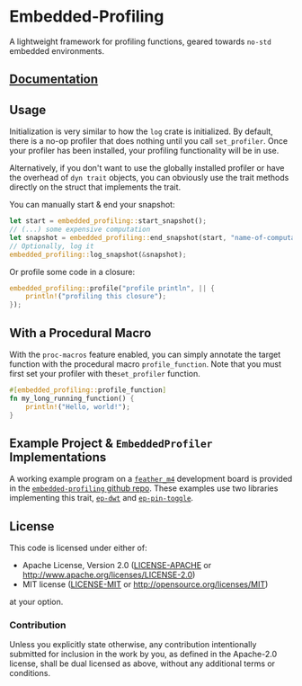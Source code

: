 # Embedded-Profiling

A lightweight framework for profiling functions, geared towards
`no-std` embedded environments.

## [Documentation](https://docs.rs/embedded-profiling/)

## Usage

Initialization is very similar
to how the `log` crate is initialized. By default, there is a
no-op profiler that does nothing until you call `set_profiler`.
Once your profiler has been installed, your profiling
functionality will be in use.

Alternatively, if you don't want to use the globally installed profiler
or have the overhead of `dyn trait` objects, you can obviously use the
trait methods directly on the struct that implements the trait.

You can manually start & end your snapshot:
```rust
let start = embedded_profiling::start_snapshot();
// (...) some expensive computation
let snapshot = embedded_profiling::end_snapshot(start, "name-of-computation");
// Optionally, log it
embedded_profiling::log_snapshot(&snapshot);
```

Or profile some code in a closure:
```rust
embedded_profiling::profile("profile println", || {
    println!("profiling this closure");
});
```

## With a Procedural Macro

With the `proc-macros` feature enabled, you can simply annotate
the target function with the procedural macro `profile_function`.
Note that you must first set your profiler with the`set_profiler`
function.
```rust
#[embedded_profiling::profile_function]
fn my_long_running_function() {
    println!("Hello, world!");
}
```

## Example Project & `EmbeddedProfiler` Implementations

A working example program on a [`feather_m4`] development board is provided
in the [`embedded-profiling` github repo](https://github.com/TDHolmes/embedded-profiling).
These examples use two libraries implementing this trait, [`ep-dwt`] and [`ep-pin-toggle`].

## License

This code is licensed under either of:

- Apache License, Version 2.0 ([LICENSE-APACHE](../LICENSE-APACHE) or
  http://www.apache.org/licenses/LICENSE-2.0)
- MIT license ([LICENSE-MIT](../LICENSE-MIT) or http://opensource.org/licenses/MIT)

at your option.

### Contribution

Unless you explicitly state otherwise, any contribution intentionally submitted for inclusion in the
work by you, as defined in the Apache-2.0 license, shall be dual licensed as above, without any
additional terms or conditions.


[`feather_m4`]: https://www.adafruit.com/product/3857
[`ep-dwt`]: https://docs.rs/ep-dwt
[`ep-pin-toggle`]: https://docs.rs/ep-pin-toggle